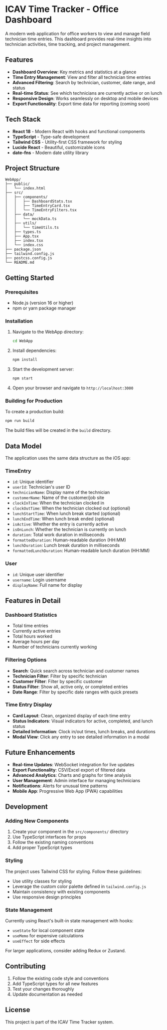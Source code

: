 # ICAV Time Tracker - Office Dashboard

A modern web application for office workers to view and manage field technician time entries. This dashboard provides real-time insights into technician activities, time tracking, and project management.

## Features

- **Dashboard Overview**: Key metrics and statistics at a glance
- **Time Entry Management**: View and filter all technician time entries
- **Advanced Filtering**: Search by technician, customer, date range, and status
- **Real-time Status**: See which technicians are currently active or on lunch
- **Responsive Design**: Works seamlessly on desktop and mobile devices
- **Export Functionality**: Export time data for reporting (coming soon)

## Tech Stack

- **React 18** - Modern React with hooks and functional components
- **TypeScript** - Type-safe development
- **Tailwind CSS** - Utility-first CSS framework for styling
- **Lucide React** - Beautiful, customizable icons
- **date-fns** - Modern date utility library

## Project Structure

```
WebApp/
├── public/
│   └── index.html
├── src/
│   ├── components/
│   │   ├── DashboardStats.tsx
│   │   ├── TimeEntryCard.tsx
│   │   └── TimeEntryFilters.tsx
│   ├── data/
│   │   └── mockData.ts
│   ├── utils/
│   │   └── timeUtils.ts
│   ├── types.ts
│   ├── App.tsx
│   ├── index.tsx
│   └── index.css
├── package.json
├── tailwind.config.js
├── postcss.config.js
└── README.md
```

## Getting Started

### Prerequisites

- Node.js (version 16 or higher)
- npm or yarn package manager

### Installation

1. Navigate to the WebApp directory:
   ```bash
   cd WebApp
   ```

2. Install dependencies:
   ```bash
   npm install
   ```

3. Start the development server:
   ```bash
   npm start
   ```

4. Open your browser and navigate to `http://localhost:3000`

### Building for Production

To create a production build:

```bash
npm run build
```

The build files will be created in the `build` directory.

## Data Model

The application uses the same data structure as the iOS app:

### TimeEntry
- `id`: Unique identifier
- `userId`: Technician's user ID
- `technicianName`: Display name of the technician
- `customerName`: Name of the customer/job site
- `clockInTime`: When the technician clocked in
- `clockOutTime`: When the technician clocked out (optional)
- `lunchStartTime`: When lunch break started (optional)
- `lunchEndTime`: When lunch break ended (optional)
- `isActive`: Whether the entry is currently active
- `isOnLunch`: Whether the technician is currently on lunch
- `duration`: Total work duration in milliseconds
- `formattedDuration`: Human-readable duration (HH:MM)
- `lunchDuration`: Lunch break duration in milliseconds
- `formattedLunchDuration`: Human-readable lunch duration (HH:MM)

### User
- `id`: Unique user identifier
- `username`: Login username
- `displayName`: Full name for display

## Features in Detail

### Dashboard Statistics
- Total time entries
- Currently active entries
- Total hours worked
- Average hours per day
- Number of technicians currently working

### Filtering Options
- **Search**: Quick search across technician and customer names
- **Technician Filter**: Filter by specific technician
- **Customer Filter**: Filter by specific customer
- **Status Filter**: Show all, active only, or completed entries
- **Date Range**: Filter by specific date ranges with quick presets

### Time Entry Display
- **Card Layout**: Clean, organized display of each time entry
- **Status Indicators**: Visual indicators for active, completed, and lunch status
- **Detailed Information**: Clock in/out times, lunch breaks, and durations
- **Modal View**: Click any entry to see detailed information in a modal

## Future Enhancements

- **Real-time Updates**: WebSocket integration for live updates
- **Export Functionality**: CSV/Excel export of filtered data
- **Advanced Analytics**: Charts and graphs for time analysis
- **User Management**: Admin interface for managing technicians
- **Notifications**: Alerts for unusual time patterns
- **Mobile App**: Progressive Web App (PWA) capabilities

## Development

### Adding New Components

1. Create your component in the `src/components/` directory
2. Use TypeScript interfaces for props
3. Follow the existing naming conventions
4. Add proper TypeScript types

### Styling

The project uses Tailwind CSS for styling. Follow these guidelines:
- Use utility classes for styling
- Leverage the custom color palette defined in `tailwind.config.js`
- Maintain consistency with existing components
- Use responsive design principles

### State Management

Currently using React's built-in state management with hooks:
- `useState` for local component state
- `useMemo` for expensive calculations
- `useEffect` for side effects

For larger applications, consider adding Redux or Zustand.

## Contributing

1. Follow the existing code style and conventions
2. Add TypeScript types for all new features
3. Test your changes thoroughly
4. Update documentation as needed

## License

This project is part of the ICAV Time Tracker system. 